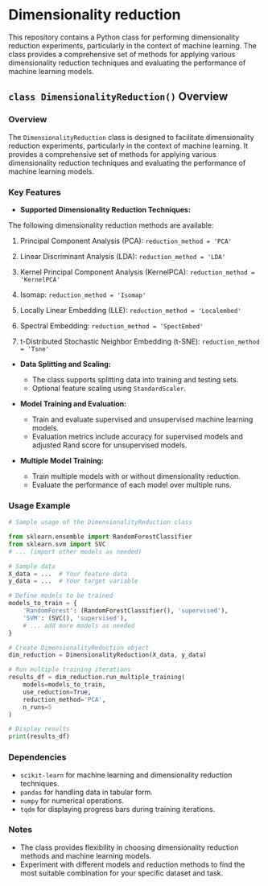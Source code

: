 # Dimensionality reduction

This repository contains a Python class for performing dimensionality reduction experiments, particularly in the context of machine learning. The class provides a comprehensive set of methods for applying various dimensionality reduction techniques and evaluating the performance of machine learning models.

## `class DimensionalityReduction()` Overview

### Overview
The `DimensionalityReduction` class is designed to facilitate dimensionality reduction experiments, particularly in the context of machine learning. It provides a comprehensive set of methods for applying various dimensionality reduction techniques and evaluating the performance of machine learning models.

### Key Features
- **Supported Dimensionality Reduction Techniques:**

The following dimensionality reduction methods are available:

1. Principal Component Analysis (PCA): `reduction_method = 'PCA'`
   
2. Linear Discriminant Analysis (LDA): `reduction_method = 'LDA'`
   
3. Kernel Principal Component Analysis (KernelPCA): `reduction_method = 'KernelPCA'`

4. Isomap: `reduction_method = 'Isomap'`

5. Locally Linear Embedding (LLE): `reduction_method = 'Localembed'`

6. Spectral Embedding: `reduction_method = 'SpectEmbed'`

7. t-Distributed Stochastic Neighbor Embedding (t-SNE): `reduction_method = 'Tsne'`


- **Data Splitting and Scaling:**
  - The class supports splitting data into training and testing sets.
  - Optional feature scaling using `StandardScaler`.

- **Model Training and Evaluation:**
  - Train and evaluate supervised and unsupervised machine learning models.
  - Evaluation metrics include accuracy for supervised models and adjusted Rand score for unsupervised models.

- **Multiple Model Training:**
  - Train multiple models with or without dimensionality reduction.
  - Evaluate the performance of each model over multiple runs.

### Usage Example

```python
# Sample usage of the DimensionalityReduction class

from sklearn.ensemble import RandomForestClassifier
from sklearn.svm import SVC
# ... (import other models as needed)

# Sample data
X_data = ...  # Your feature data
y_data = ...  # Your target variable

# Define models to be trained
models_to_train = {
    'RandomForest': (RandomForestClassifier(), 'supervised'),
    'SVM': (SVC(), 'supervised'),
    # ... add more models as needed
}

# Create DimensionalityReduction object
dim_reduction = DimensionalityReduction(X_data, y_data)

# Run multiple training iterations
results_df = dim_reduction.run_multiple_training(
    models=models_to_train,
    use_reduction=True,
    reduction_method='PCA',
    n_runs=5
)

# Display results
print(results_df)
```

### Dependencies
- `scikit-learn` for machine learning and dimensionality reduction techniques.
- `pandas` for handling data in tabular form.
- `numpy` for numerical operations.
- `tqdm` for displaying progress bars during training iterations.

### Notes
- The class provides flexibility in choosing dimensionality reduction methods and machine learning models.
- Experiment with different models and reduction methods to find the most suitable combination for your specific dataset and task.